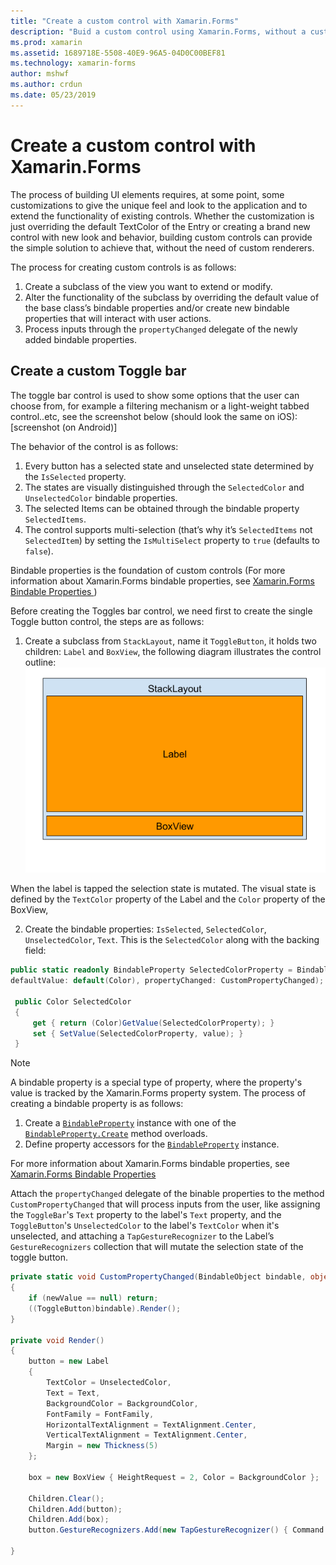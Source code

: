 ```yaml
---
title: "Create a custom control with Xamarin.Forms"
description: "Buid a custom control using Xamarin.Forms, without a custom renderer."
ms.prod: xamarin
ms.assetid: 1689718E-5508-40E9-96A5-04D0C00BEF81
ms.technology: xamarin-forms
author: mshwf
ms.author: crdun
ms.date: 05/23/2019
---
```

# Create a custom control with Xamarin.Forms

The process of building UI elements requires, at some point, some customizations to give the unique feel and look to the application and to extend the functionality of existing controls. Whether the customization is just overriding the default TextColor of the Entry or creating a brand new control with new look and behavior, building custom controls can provide the simple solution to achieve that, without the need of custom renderers.

The process for creating custom controls is as follows:

1. Create a subclass of the view you want to extend or modify.
2. Alter the functionality of the subclass by overriding the default value of the base class’s bindable properties and/or create new bindable properties that will interact with user actions.
3. Process inputs through the `propertyChanged` delegate of the newly added bindable properties.

## Create a custom Toggle bar

The toggle bar control is used to show some options that the user can choose from, for example a filtering mechanism or a light-weight tabbed control..etc, see the screenshot below (should look the same on iOS): 
[screenshot (on Android)]

The behavior of the control is as follows:

1. Every button has a selected state and unselected state determined by the `IsSelected` property.
2. The states are visually distinguished through the `SelectedColor` and `UnselectedColor` bindable properties.
3. The selected Items can be obtained through the bindable property `SelectedItems`.
4. The control supports multi-selection (that’s why it’s `SelectedItems` not `SelectedItem`) by setting the `IsMultiSelect` property to `true` (defaults to `false`).

Bindable properties is the foundation of custom controls (For more information about Xamarin.Forms bindable properties, see [Xamarin.Forms Bindable Properties
](~/xamarin-forms/xaml/bindable-properties.md))

Before creating the Toggles bar control, we need first to create the single Toggle button control, the steps are as follows:
1. Create a subclass from `StackLayout`, name it `ToggleButton`, it holds two children: `Label` and `BoxView`, the following diagram illustrates the control outline:
![](custom-controls-images/togglebutton-layout.png "Togle bar control outline")

When the label is tapped the selection state is mutated. The visual state is defined by the `TextColor` property of the Label and the `Color` property of the BoxView,

2. Create the bindable properties: `IsSelected`, `SelectedColor`, `UnselectedColor`, `Text`. This is the `SelectedColor` along with the backing field:

```csharp
public static readonly BindableProperty SelectedColorProperty = BindableProperty.Create(nameof(SelectedColor), typeof(Color), typeof(ToggleButton),
defaultValue: default(Color), propertyChanged: CustomPropertyChanged);

 public Color SelectedColor
 {
     get { return (Color)GetValue(SelectedColorProperty); }
     set { SetValue(SelectedColorProperty, value); }
 }
 ```
 
 > [!NOTE]
> A bindable property is a special type of property, where the property's value is tracked by the Xamarin.Forms property system.
> The process of creating a bindable property is as follows:
> 1. Create a [`BindableProperty`](xref:Xamarin.Forms.BindableProperty) instance with one of the [`BindableProperty.Create`](xref:Xamarin.Forms.BindableProperty.Create*) method overloads.
> 2. Define property accessors for the [`BindableProperty`](xref:Xamarin.Forms.BindableProperty) instance.
>   
> For more information about Xamarin.Forms bindable properties, see [Xamarin.Forms Bindable Properties
> ](~/xamarin-forms/xaml/bindable-properties.md)

Attach the `propertyChanged` delegate of the binable properties to the method `CustomPropertyChanged` that will process inputs from the user, like assigning the `ToggleBar`'s `Text` property to the label's `Text` property, and the `ToggleButton`'s `UnselectedColor` to the label's `TextColor` when it's unselected, and attaching a `TapGestureRecognizer` to the Label’s `GestureRecognizers` collection that will mutate the selection state of the toggle button.

```csharp
private static void CustomPropertyChanged(BindableObject bindable, object oldValue, object newValue)
{
    if (newValue == null) return;
    ((ToggleButton)bindable).Render();
}

private void Render()
{
    button = new Label
    {
        TextColor = UnselectedColor,
        Text = Text,
        BackgroundColor = BackgroundColor,
        FontFamily = FontFamily,
        HorizontalTextAlignment = TextAlignment.Center,
        VerticalTextAlignment = TextAlignment.Center,
        Margin = new Thickness(5)
    };

    box = new BoxView { HeightRequest = 2, Color = BackgroundColor };

    Children.Clear();
    Children.Add(button);
    Children.Add(box);
    button.GestureRecognizers.Add(new TapGestureRecognizer() { Command = new Command(() => TapCommand()) });

}
```
